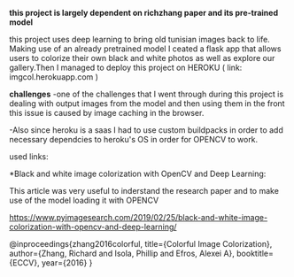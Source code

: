 
**this project is largely dependent on richzhang paper and its pre-trained model**

this project uses deep learning to bring old tunisian images back to life. Making use of an already pretrained model I ceated a flask app that allows users to colorize their own black and white photos as well as explore our gallery.Then I managed to deploy this project on HEROKU ( link: imgcol.herokuapp.com )

**challenges**
-one of the challenges that I went  through during this project is dealing with output images from the model and then using them in the front this  issue is caused by image caching in the browser.

-Also since heroku is a saas I had to use custom buildpacks in order to add necessary dependcies to heroku's OS in order for OPENCV to work.

used links:

  *Black and white image colorization with OpenCV and Deep Learning: 
  
  This article was very useful to inderstand the research paper  and to make use of the model loading it with OPENCV
  
https://www.pyimagesearch.com/2019/02/25/black-and-white-image-colorization-with-opencv-and-deep-learning/



@inproceedings{zhang2016colorful,
  title={Colorful Image Colorization},
  author={Zhang, Richard and Isola, Phillip and Efros, Alexei A},
  booktitle={ECCV},
  year={2016}
}


